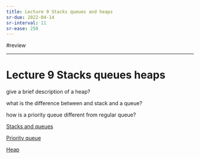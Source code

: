 ```yaml
---
title: Lecture 9 Stacks queues and heaps
sr-due: 2022-04-14
sr-interval: 11
sr-ease: 250
---
```

#review 

---
# Lecture 9 Stacks queues heaps
give a brief description of a heap?

what is the difference between and stack and  a queue?

how is a priority queue different from regular queue?

[Stacks and queues](content/notes/stacks-and-queues.md)

[Priority queue](content/notes/priority-queue.md)

[Heap](content/notes/heap.md)